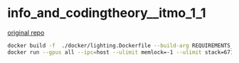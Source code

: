# info_and_codingtheory__itmo_1_1


[original repo](https://ctlab.itmo.ru/gitlab/eabelyaev/cnnimagecodec)

```bash
docker build -f  ./docker/lighting.Dockerfile --build-arg REQUIREMENTS_FILE=cu_12_2.txt . -t daniinxorchenabo/itmo_dl_labs-env:lighting-cu122-latest
docker run --gpus all --ipc=host --ulimit memlock=-1 --ulimit stack=67108864  -p 0.0.0.0:8888:8888 -p 0.0.0.0:6006:6006 --rm -it -v .:/workspace/NN    daniinxorchenabo/itmo_dl_labs-env:lighting-cu122-latest 
```